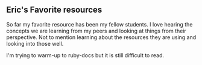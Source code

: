 ## Eric's Favorite resources

So far my favorite resource has been my fellow students. I love hearing the concepts
we are learning from my peers and looking at things from their perspective.
Not to mention learning about the resources they are using and looking into those
well.

I'm trying to warm-up to ruby-docs but it is still difficult to read.
